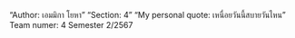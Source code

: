 “Author: เอมมิกา โยหา”
“Section: 4”
“My personal quote: เหนื่อยวันนี้สบายวันไหน”
Team numer: 4
Semester 2/2567